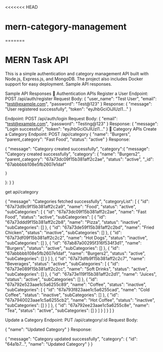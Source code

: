 <<<<<<< HEAD
# mern-category-management
=======
# MERN Task API

This is a simple authentication and category management API built with Node.js, Express.js, and MongoDB. The project also includes Docker support for easy deployment.
 Sample API responses.


Sample API Responses
🔹 Authentication APIs
Register a User
Endpoint: POST /api/auth/register
Request Body:
{
  "user_name": "Test User",
  "email": "test@example.com",
  "password": "Test@123"
}
Response:
{
  "message": "User registered successfully",
  "token": "eyJhbGciOiJIUzI1..."
}

Endpoint: POST /api/auth/login
Request Body:
{
  "email": "test@example.com",
  "password": "Testing@123"
}
Response:
{
  "message": "Login successful",
  "token": "eyJhbGciOiJIUzI1..."
}
🔹 Category APIs
Create a Category
Endpoint: POST /api/category
{
    "name": "Burgers",
    "parent_category": "Fast Food",
    "status": "active"
  }
Response:

{
  "message": "Category created successfully",
  "category":{
    "message": "Category created successfully",
    "category": {
        "name": "Burgers2",
        "parent_category": "67a73dc09f15b381aff2c2ae",
        "status": "active",
        "_id": "67abbbbb108e5fb2607e1daf"
   
    }
}:
  }
}

get api/category

{
    "message": "Categories fetched successfully",
    "categoryList": [
        {
            "id": "67a73d9c9f15b381aff2c2a9",
            "name": "Food",
            "status": "active",
            "subCategories": [
                {
                    "id": "67a73dc09f15b381aff2c2ae",
                    "name": "Fast Food",
                    "status": "active",
                    "subCategories": [
                        {
                            "id": "67a73ddd9f15b381aff2c2b8",
                            "name": "Pizza",
                            "status": "inactive",
                            "subCategories": []
                        },
                        {
                            "id": "67a73de59f15b381aff2c2bd",
                            "name": "Fried Chicken",
                            "status": "inactive",
                            "subCategories": []
                        },
                        {
                            "id": "67a73df09f15b381aff2c2c2",
                            "name": "Hot Dogs",
                            "status": "inactive",
                            "subCategories": []
                        },
                        {
                            "id": "67ab87a00295f316f534f3d1",
                            "name": "Burgers",
                            "status": "active",
                            "subCategories": []
                        },
                        {
                            "id": "67abbbbb108e5fb2607e1daf",
                            "name": "Burgers2",
                            "status": "active",
                            "subCategories": []
                        }
                    ]
                },
                {
                    "id": "67a73dfb9f15b381aff2c2c7",
                    "name": "Beverages",
                    "status": "active",
                    "subCategories": [
                        {
                            "id": "67a73e089f15b381aff2c2cc",
                            "name": "Soft Drinks",
                            "status": "active",
                            "subCategories": []
                        },
                        {
                            "id": "67a73e119f15b381aff2c2d1",
                            "name": "Juices",
                            "status": "active",
                            "subCategories": []
                        },
                        {
                            "id": "67a792e523aae1c5a6255c89",
                            "name": "Coffee",
                            "status": "inactive",
                            "subCategories": [
                                {
                                    "id": "67a793f823aae1c5a6255cad",
                                    "name": "Cold Coffee",
                                    "status": "inactive",
                                    "subCategories": []
                                },
                                {
                                    "id": "67a7940023aae1c5a6255cb2",
                                    "name": "Hot Coffee",
                                    "status": "inactive",
                                    "subCategories": []
                                }
                            ]
                        },
                        {
                            "id": "67a792ee23aae1c5a6255c8e",
                            "name": "Tea",
                            "status": "active",
                            "subCategories": []
                        }
                    ]
                }
            ]
        }
    ]
}

 Update a Category
Endpoint: PUT /api/category/:id
Request Body:

{
  "name": "Updated Category"
}
Response:

{
  "message": "Category updated successfully",
  "category": {
    "id": "64a1b7...",
    "name": "Updated Category"
  }
}
